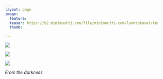 ```yaml
---
layout: page
image:
  feature:
  teaser: https://b2.minimuutti.com/file/minimuutti-com/luontokuvat/kev%C3%A4t/4/DS51953-245px.jpg
  thumb:

---
```


![](https://b2.minimuutti.com/file/minimuutti-com/luontokuvat/kev%C3%A4t/4/DS51956-800px.jpg)

![](https://b2.minimuutti.com/file/minimuutti-com/luontokuvat/kev%C3%A4t/4/DS51962-800px.jpg)

![](https://b2.minimuutti.com/file/minimuutti-com/luontokuvat/kev%C3%A4t/4/DS51953-800px.jpg)

*From the darkness*